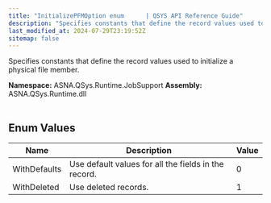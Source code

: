 ```yaml
---
title: "InitializePFMOption enum      | QSYS API Reference Guide"
description: "Specifies constants that define the record values used to initialize a physical file member. "
last_modified_at: 2024-07-29T23:19:52Z
sitemap: false
---
```


Specifies constants that define the record values used to initialize a physical file member.

**Namespace:** ASNA.QSys.Runtime.JobSupport
**Assembly:** ASNA.QSys.Runtime.dll
<br>
<br>

## Enum Values

| Name | Description | Value
| --- | --- | --- 
| WithDefaults | Use default values for all the fields in the record. | 0 |
| WithDeleted | Use deleted records. | 1 |
